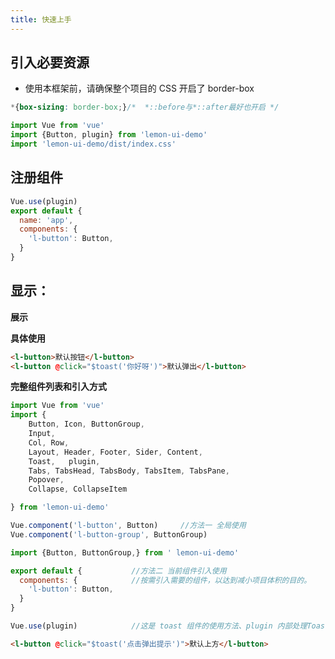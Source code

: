 ```yaml
---
title: 快速上手
---
```





## 引入必要资源

- 使用本框架前，请确保整个项目的 CSS 开启了 border-box

```CSS
*{box-sizing: border-box;}/*  *::before与*::after最好也开启 */
```


```js
import Vue from 'vue'
import {Button, plugin} from 'lemon-ui-demo'
import 'lemon-ui-demo/dist/index.css'
```
## 注册组件


```js
Vue.use(plugin)
export default {
  name: 'app',
  components: {
    'l-button': Button,
  }
}
```
## 显示：
**展示**

<ClientOnly>
<ShowForYou></ShowForYou>
</ClientOnly>

**具体使用**

```html
<l-button>默认按钮</l-button>
<l-button @click="$toast('你好呀')">默认弹出</l-button>
```




**完整组件列表和引入方式**

```js
import Vue from 'vue'
import {
    Button, Icon, ButtonGroup,
    Input,
    Col, Row,
    Layout, Header, Footer, Sider, Content,
    Toast,   plugin,
    Tabs, TabsHead, TabsBody, TabsItem, TabsPane,
    Popover,
    Collapse, CollapseItem

} from 'lemon-ui-demo'

Vue.component('l-button', Button)     //方法一 全局使用
Vue.component('l-button-group', ButtonGroup)

import {Button, ButtonGroup,} from ' lemon-ui-demo'

export default {           //方法二 当前组件引入使用  
  components: {            //按需引入需要的组件，以达到减小项目体积的目的。
    'l-button': Button,
  }
}

Vue.use(plugin)            //这是 toast 组件的使用方法、plugin 内部处理Toast组件
```
```html
<l-button @click="$toast('点击弹出提示')">默认上方</l-button>
```
